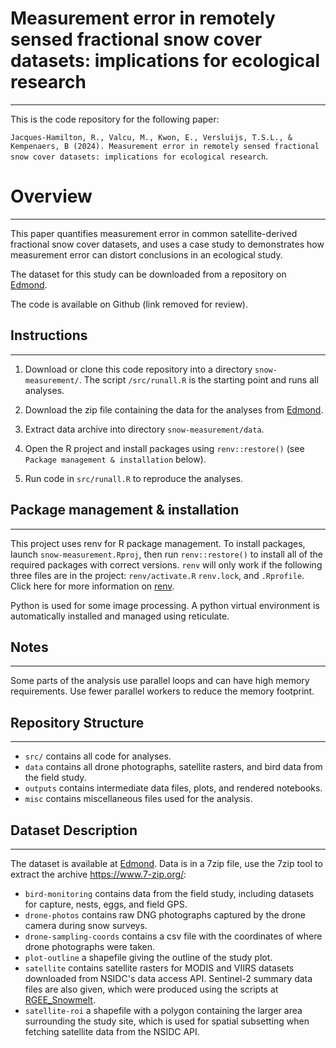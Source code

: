 # Measurement error in remotely sensed fractional snow cover datasets: implications for ecological research

------------------------------------------------------------------------

This is the code repository for the following paper:

`Jacques-Hamilton, R., Valcu, M., Kwon, E., Versluijs, T.S.L., & Kempenaers, B (2024). Measurement error in remotely sensed fractional snow cover datasets: implications for ecological research`.

# Overview

------------------------------------------------------------------------

This paper quantifies measurement error in common satellite-derived fractional snow cover datasets, and uses a case study to demonstrates how measurement error can distort conclusions in an ecological study.

The dataset for this study can be downloaded from a repository on [Edmond](https://edmond.mpg.de/privateurl.xhtml?token=9a080a7e-ba68-4777-bb40-3763dbe3fe90).

The code is available on Github (link removed for review).

## Instructions

------------------------------------------------------------------------

1.  Download or clone this code repository into a directory `snow-measurement/`. The script `/src/runall.R` is the starting point and runs all analyses.

2.  Download the zip file containing the data for the analyses from [Edmond](https://edmond.mpg.de/privateurl.xhtml?token=9a080a7e-ba68-4777-bb40-3763dbe3fe90).

3.  Extract data archive into directory `snow-measurement/data`.

4.  Open the R project and install packages using `renv::restore()` (see `Package management & installation` below).

5.  Run code in `src/runall.R` to reproduce the analyses.

## Package management & installation

------------------------------------------------------------------------

This project uses renv for R package management. To install packages, launch `snow-measurement.Rproj`, then run `renv::restore()` to install all of the required packages with correct versions. `renv` will only work if the following three files are in the project: `renv/activate.R` `renv.lock`, and `.Rprofile`. Click here for more information on [renv](https://rstudio.github.io/renv/articles/renv.html).

Python is used for some image processing. A python virtual environment is automatically installed and managed using reticulate.

## Notes

------------------------------------------------------------------------

Some parts of the analysis use parallel loops and can have high memory requirements. Use fewer parallel workers to reduce the memory footprint.

## Repository Structure

------------------------------------------------------------------------

-   `src/` contains all code for analyses.
-   `data` contains all drone photographs, satellite rasters, and bird data from the field study.
-   `outputs` contains intermediate data files, plots, and rendered notebooks.
-   `misc` contains miscellaneous files used for the analysis.

## Dataset Description

------------------------------------------------------------------------

The dataset is available at [Edmond](https://edmond.mpg.de/privateurl.xhtml?token=9a080a7e-ba68-4777-bb40-3763dbe3fe90). Data is in a 7zip file, use the 7zip tool to extract the archive https://www.7-zip.org/:

-   `bird-monitoring` contains data from the field study, including datasets for capture, nests, eggs, and field GPS.
-   `drone-photos` contains raw DNG photographs captured by the drone camera during snow surveys. 
-   `drone-sampling-coords` contains a csv file with the coordinates of where drone photographs were taken.
-   `plot-outline` a shapefile giving the outline of the study plot.
-   `satellite` contains satellite rasters for MODIS and VIIRS datasets downloaded from NSIDC's data access API. Sentinel-2 summary data files are also given, which were produced using the scripts at [RGEE_Snowmelt](https://github.com/TVersluijs/RGEE_Snowmelt).
-   `satellite-roi` a shapefile with a polygon containing the larger area surrounding the study site, which is used for spatial subsetting when fetching satellite data from the NSIDC API.
